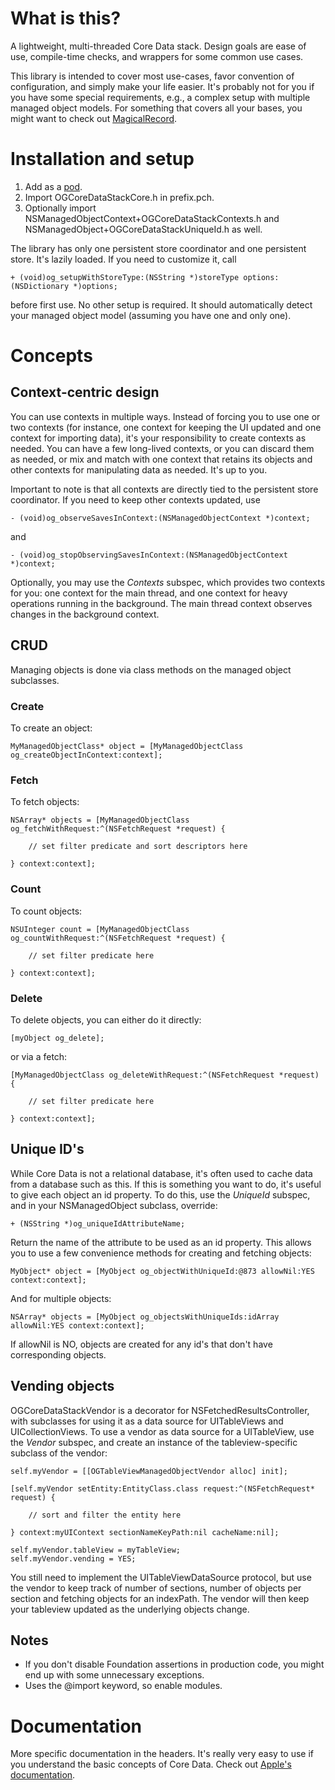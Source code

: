 # What is this?

A lightweight, multi-threaded Core Data stack. Design goals are ease of use, compile-time checks, and wrappers for some common use cases.

This library is intended to cover most use-cases, favor convention of configuration, and simply make your life easier. It's probably not for you if you have some special requirements, e.g., a complex setup with multiple managed object models. For something that covers all your bases, you might want to check out [MagicalRecord](https://github.com/magicalpanda/MagicalRecord).

# Installation and setup

1. Add as a [pod](https://github.com/CocoaPods/CocoaPods).
2. Import OGCoreDataStackCore.h in prefix.pch.
3. Optionally import NSManagedObjectContext+OGCoreDataStackContexts.h and NSManagedObject+OGCoreDataStackUniqueId.h as well.

The library has only one persistent store coordinator and one persistent store. It's lazily loaded. If you need to customize it, call

	+ (void)og_setupWithStoreType:(NSString *)storeType options:(NSDictionary *)options;

before first use. No other setup is required. It should automatically detect your managed object model (assuming you have one and only one).

# Concepts

## Context-centric design

You can use contexts in multiple ways. Instead of forcing you to use one or two contexts (for instance, one context for keeping the UI updated and one context for importing data), it's your responsibility to create contexts as needed. You can have a few long-lived contexts, or you can discard them as needed, or mix and match with one context that retains its objects and other contexts for manipulating data as needed. It's up to you.

Important to note is that all contexts are directly tied to the persistent store coordinator. If you need to keep other contexts updated, use

	- (void)og_observeSavesInContext:(NSManagedObjectContext *)context;

and

	- (void)og_stopObservingSavesInContext:(NSManagedObjectContext *)context;

Optionally, you may use the *Contexts* subspec, which provides two contexts for you: one context for the main thread, and one context for heavy operations running in the background. The main thread context observes changes in the background context.

## CRUD

Managing objects is done via class methods on the managed object subclasses.

### Create

To create an object:

	MyManagedObjectClass* object = [MyManagedObjectClass og_createObjectInContext:context];

### Fetch

To fetch objects:

	NSArray* objects = [MyManagedObjectClass og_fetchWithRequest:^(NSFetchRequest *request) {
	
		// set filter predicate and sort descriptors here
	
	} context:context];

### Count

To count objects:

	NSUInteger count = [MyManagedObjectClass og_countWithRequest:^(NSFetchRequest *request) {
	
		// set filter predicate here
	
	} context:context];

### Delete

To delete objects, you can either do it directly:

	[myObject og_delete];

or via a fetch:

	[MyManagedObjectClass og_deleteWithRequest:^(NSFetchRequest *request) {
	
		// set filter predicate here
	
	} context:context];

## Unique ID's

While Core Data is not a relational database, it's often used to cache data from a database such as this. If this is something you want to do, it's useful to give each object an id property. To do this, use the *UniqueId* subspec, and in your NSManagedObject subclass, override:

	+ (NSString *)og_uniqueIdAttributeName;

Return the name of the attribute to be used as an id property. This allows you to use a few convenience methods for creating and fetching objects:

	MyObject* object = [MyObject og_objectWithUniqueId:@873 allowNil:YES context:context];

And for multiple objects:

	NSArray* objects = [MyObject og_objectsWithUniqueIds:idArray allowNil:YES context:context];

If allowNil is NO, objects are created for any id's that don't have corresponding objects.

## Vending objects

OGCoreDataStackVendor is a decorator for NSFetchedResultsController, with subclasses for using it as a data source for UITableViews and UICollectionViews. To use a vendor as data source for a UITableView, use the *Vendor* subspec, and create an instance of the tableview-specific subclass of the vendor:

	self.myVendor = [[OGTableViewManagedObjectVendor alloc] init];

	[self.myVendor setEntity:EntityClass.class request:^(NSFetchRequest* request) {
		
		// sort and filter the entity here

	} context:myUIContext sectionNameKeyPath:nil cacheName:nil];
	
	self.myVendor.tableView = myTableView;
	self.myVendor.vending = YES;

You still need to implement the UITableViewDataSource protocol, but use the vendor to keep track of number of sections, number of objects per section and fetching objects for an indexPath. The vendor will then keep your tableview updated as the underlying objects change.

## Notes

- If you don't disable Foundation assertions in production code, you might end up with some unnecessary exceptions.
- Uses the @import keyword, so enable modules.

# Documentation

More specific documentation in the headers. It's really very easy to use if you understand the basic concepts of Core Data. Check out [Apple's documentation](https://developer.apple.com/library/ios/documentation/cocoa/conceptual/coredata/cdProgrammingGuide.html).
